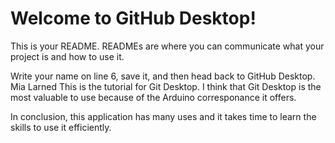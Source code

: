 # Welcome to GitHub Desktop!

This is your README. READMEs are where you can communicate what your project is and how to use it.

Write your name on line 6, save it, and then head back to GitHub Desktop.
Mia Larned
This is the tutorial for Git Desktop. I think that Git Desktop is the most valuable to use because of the Arduino corresponance it offers.

In conclusion, this application has many uses and it takes time to learn the skills to use it efficiently.
